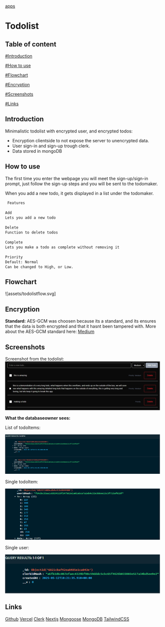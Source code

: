 [apps](apps)


# Todolist 


## Table of content

[#Introduction](#Introduction) 

[#How to use](#How%20to%20use)

[#Flowchart](#Flowchart)

[#Encryption](#Encryption)

[#Screenshots](#Screenshots)

[#Links](#Links)






## Introduction

Minimalistic todolist with encrypted user, and encrypted todos:
- Encryption clientside to not expose the server to unencrypted data.
- User sign-in and sign-up trough clerk.
- Data stored in mongoDB



## How to use

The first time you enter the webpage you will meet the sign-up/sign-in prompt, just follow the sign-up steps and you will be sent to the todomaker.

When you add a new todo, it gets displayed in a list under the todomaker.

	 Features
	
	Add
	Lets you add a new todo
	
	Delete
	Function to delete todos
	
	Complete
	Lets you make a todo as complete without removing it
	
	Priority
	Default: Normal
	Can be changed to High, or Low.







## Flowchart
![assets/todolistflow.svg]







## Encryption

**Standard:** AES-GCM was choosen because its a standard, and its ensures that the data is both encrypted and that it hasnt been tampered with.
More about the AES-GCM standard here: [Medium](https://medium.com/@kingsonejikeme_31625/api-encryption-in-next-js-keep-your-data-safe-efdf94c0eae9)


## Screenshots

Screenshot from the todolist:
![img 1](public/assets/img%201.png)




**What the databaseowner sees:**

List of todoItems:

![Skjermbilde 2025-05-14 143645](public/assets/Skjermbilde%202025-05-14%20143645.png)

Single todoItem:

![Skjermbilde 2025-05-14 143711](public/assets/Skjermbilde%202025-05-14%20143711.png)

Single user:

![Skjermbilde 2025-05-14 143811](public/assets/Skjermbilde%202025-05-14%20143811.png)








## Links

[Github](https://github.com/johannes-code/todolist)
[Vercel](https://todolist-five-jet.vercel.app/)
[Clerk](https://clerk.com/docs)
[Nextjs](https://nextjs.org/docs)
[Mongoose](https://mongoosejs.com/)
[MongoDB](https://www.mongodb.com/docs/atlas/)
[TailwindCSS](https://tailwindcss.com/docs/installation/using-vite)





